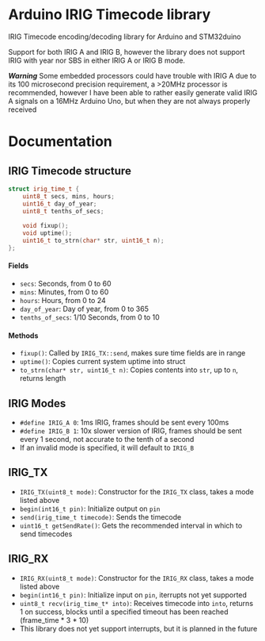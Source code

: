 # Arduino IRIG Timecode library
IRIG Timecode encoding/decoding library for Arduino and STM32duino

Support for both IRIG A and IRIG B, however the library does not support IRIG with year nor SBS in either IRIG A or IRIG B mode. 

***Warning*** Some embedded processors could have trouble with IRIG A due to its 100 microsecond precision requirement, a >20MHz processor is recommended, however I have been able to rather easily generate valid IRIG A signals on a 16MHz Arduino Uno, but when they are not always properly received 

# Documentation
## IRIG Timecode structure
```cpp
struct irig_time_t {
	uint8_t secs, mins, hours;
	uint16_t day_of_year;
	uint8_t tenths_of_secs;
	
	void fixup();
	void uptime();
	uint16_t to_strn(char* str, uint16_t n);
};
```
#### Fields
- `secs`: Seconds, from 0 to 60
- `mins`: Minutes, from 0 to 60
- `hours`: Hours, from 0 to 24
- `day_of_year`: Day of year, from 0 to 365
- `tenths_of_secs`: 1/10 Seconds, from 0 to 10
#### Methods
- `fixup()`: Called by `IRIG_TX::send`, makes sure time fields are in range
- `uptime()`: Copies current system uptime into struct
- `to_strn(char* str, uint16_t n)`: Copies contents into `str`, up to `n`, returns length

## IRIG Modes
- `#define IRIG_A 0`: 1ms IRIG, frames should be sent every 100ms
- `#define IRIG_B 1`: 10x slower version of IRIG, frames should be sent every 1 second, not accurate to the tenth of a second
- If an invalid mode is specified, it will default to `IRIG_B`

## IRIG_TX
- `IRIG_TX(uint8_t mode)`: Constructor for the `IRIG_TX` class, takes a mode listed above
- `begin(int16_t pin)`: Initialize output on `pin`
- `send(irig_time_t timecode)`: Sends the timecode
- `uint16_t getSendRate()`: Gets the recommended interval in which to send timecodes

## IRIG_RX
- `IRIG_RX(uint8_t mode)`: Constructor for the `IRIG_RX` class, takes a mode listed above
- `begin(int16_t pin)`: Initialize input on `pin`, iterrupts not yet supported
- `uint8_t recv(irig_time_t* into)`: Receives timecode into `into`, returns 1 on success, blocks until a specified timeout has been reached (frame_time * 3 * 10)
- This library does not yet support interrupts, but it is planned in the future
